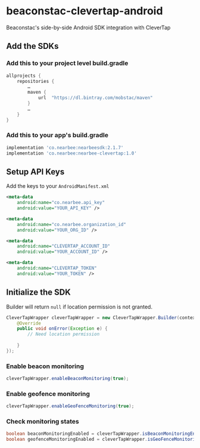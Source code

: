 # beaconstac-clevertap-android
Beaconstac's side-by-side Android SDK integration with CleverTap

## Add the SDKs

### Add this to your project level build.gradle
```groovy
allprojects {
    repositories {
        …
        maven {
            url  "https://dl.bintray.com/mobstac/maven"
        }
        …
    }
}
```
### Add this to your app's build.gradle
```groovy
implementation 'co.nearbee:nearbeesdk:2.1.7'
implementation 'co.nearbee:nearbee-clevertap:1.0'
```

## Setup API Keys
Add the keys to your `AndroidManifest.xml`
```xml
<meta-data
    android:name="co.nearbee.api_key"
    android:value="YOUR_API_KEY" />

<meta-data
    android:name="co.nearbee.organization_id"
    android:value="YOUR_ORG_ID" />

<meta-data
    android:name="CLEVERTAP_ACCOUNT_ID"
    android:value="YOUR_ACCOUNT_ID" />

<meta-data
    android:name="CLEVERTAP_TOKEN"
    android:value="YOUR_TOKEN" />
```

## Initialize the SDK
Builder will return `null` if location permission is not granted.
```java
CleverTapWrapper cleverTapWrapper = new CleverTapWrapper.Builder(context).build(new CleverTapWrapper.ErrorListener() {
    @Override
    public void onError(Exception e) {
        // Need location permission
        
    }
});
```

### Enable beacon monitoring
```java
cleverTapWrapper.enableBeaconMonitoring(true);
```

### Enable geofence monitoring
```java
cleverTapWrapper.enableGeoFenceMonitoring(true);
```

### Check monitoring states
```java
boolean beaconMonitoringEnabled = cleverTapWrapper.isBeaconMonitoringEnabled();
boolean geofenceMonitoringEnabled = cleverTapWrapper.isGeoFenceMonitoringEnabled();
```
